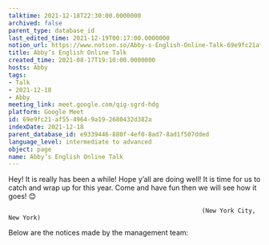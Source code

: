 ```yaml
---
talktime: 2021-12-18T22:30:00.0000000
archived: false
parent_type: database_id
last_edited_time: 2021-12-19T00:17:00.0000000
notion_url: https://www.notion.so/Abby-s-English-Online-Talk-69e9fc21af5549649a192680432d382a
title: Abby’s English Online Talk
created_time: 2021-08-17T19:10:00.0000000
hosts: Abby
tags:
- Talk
- 2021-12-18
- Abby
meeting_link: meet.google.com/qig-sgrd-hdg
platform: Google Meet
id: 69e9fc21-af55-4964-9a19-2680432d382a
indexDate: 2021-12-18
parent_database_id: e9339446-880f-4ef0-8ad7-8ad1f507dded
language_level: intermediate to advanced
object: page
name: Abby’s English Online Talk
---
```


Hey! It is really has been a while! Hope y’all are doing well! It is time for us to catch and wrap up for this year. Come and have fun then we will see how it goes! 😊



                                                          (New York City, New York)



Below are the notices made by the management team:


